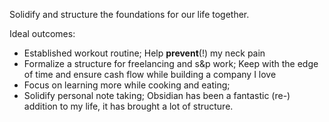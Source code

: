 Solidify and structure the foundations for our life together.

Ideal outcomes:
- Established workout routine; Help **prevent**(!) my neck pain
- Formalize a structure for freelancing and s&p work; Keep with the edge of time and ensure cash flow while building a company I love
- Focus on learning more while cooking and eating;
- Solidify personal note taking; Obsidian has been a fantastic (re-) addition to my life, it has brought a lot of structure.